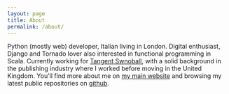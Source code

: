 ```yaml
---
layout: page
title: About
permalink: /about/
---
```

Python (mostly web) developer, Italian living in London.
Digital enthusiast, Django and Tornado lover also interested in functional programming in Scala.
Currently working for [Tangent Swnoball](http://www.tangentsnowball.com), with a solid background in the publishing industry where I worked before moving in the United Kingdom.
You'll find more about me on [my main website](http://www.alese.it) and browsing my latest public repositories on [github](https://github.com/gabalese?tab=repositories).

